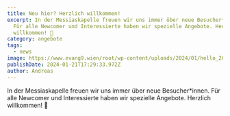 ```yaml
---
title: Neu hier? Herzlich willkommen!
excerpt: In der Messiaskapelle freuen wir uns immer über neue Besucher*innen.
  Für alle Newcomer und Interessierte haben wir spezielle Angebote. Herzlich
  willkommen! 🙂
category: angebote
tags:
  - news
image: https://www.evang9.wien/root/wp-content/uploads/2024/01/hello_200.jpg
publishDate: 2024-01-21T17:29:33.972Z
author: Andreas
---
```

In der Messiaskapelle freuen wir uns immer über neue Besucher*innen. Für alle Newcomer und Interessierte haben wir spezielle Angebote. Herzlich willkommen! 🙂
